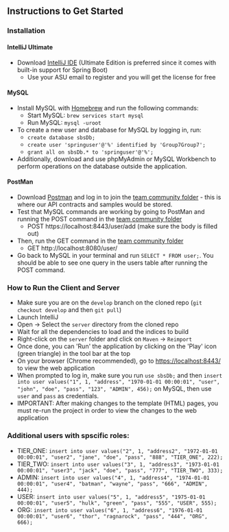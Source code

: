 ## Instructions to Get Started

### Installation
#### IntelliJ Ultimate
* Download [IntelliJ IDE](https://www.jetbrains.com/idea/download/#section=mac) (Ultimate Edition is preferred since it comes with built-in support for Spring Boot) 
   - Use your ASU email to register and you will get the license for free
#### MySQL
* Install MySQL with [Homebrew](https://brew.sh) and run the following commands:
   - Start MySQL: ```brew services start mysql```
   - Run MySQL: ```mysql -uroot```
* To create a new user and database for MySQL by logging in, run:
   - ```create database sbsDb;```
   - ```create user 'springuser'@'%' identified by 'Group7Group7';```
   - ```grant all on sbsDb.* to 'springuser'@'%';```
* Additionally, download and use phpMyAdmin or MySQL Workbench to perform operations on the database outside the application.
#### PostMan
* Download [Postman](https://www.postman.com/downloads/) and log in to join the [team community folder](https://app.getpostman.com/join-team?invite_code=0c416ee27ac0e75c461bcf79ab55bcb9) - this is where our API contracts and samples would be stored.
* Test that MySQL commands are working by going to PostMan and running the POST command in the [team community folder](https://app.getpostman.com/join-team?invite_code=0c416ee27ac0e75c461bcf79ab55bcb9)
   - POST https://localhost:8443/user/add (make sure the body is filled out)
* Then, run the GET command in the [team community folder](https://app.getpostman.com/join-team?invite_code=0c416ee27ac0e75c461bcf79ab55bcb9)
   - GET http://localhost:8080/user/
* Go back to MySQL in your terminal and run ```SELECT * FROM user;```. You should be able to see one query in the users table after running the POST command.


### How to Run the Client and Server
* Make sure you are on the ```develop``` branch on the cloned repo (```git checkout develop``` and then ```git pull```)
* Launch IntelliJ
* Open -> Select the ```server``` directory from the cloned repo
* Wait for all the dependencies to load and the indices to build
* Right-click on the ```server``` folder and click on ```Maven``` -> ```Reimport```
* Once done, you can 'Run' the application by clicking on the 'Play' icon (green triangle) in the tool bar at the top
* On your browser (Chrome recommended), go to [https://localhost:8443/](https://localhost:8443/) to view the web application
* When prompted to log in, make sure you run ```use sbsDb;``` and then ```insert into user values("1", 1, "address", "1970-01-01 00:00:01", "user", "john", "doe", "pass", "123", "ADMIN", 456);``` on MySQL, then use ```user``` and ```pass``` as credentials.
* IMPORTANT: After making changes to the template (HTML) pages, you must re-run the project in order to view the changes to the web application

### Additional users with spscific roles:
* TIER_ONE: ```insert into user values("2", 1, "address2", "1972-01-01 00:00:01", "user2", "jane", "doe", "pass", "888", "TIER_ONE", 222);```
* TIER_TWO: ```insert into user values("3", 1, "address3", "1973-01-01 00:00:01", "user3", "jack", "doe", "pass", "777", "TIER_TWO", 333);```
* ADMIN: ```insert into user values("4", 1, "address4", "1974-01-01 00:00:01", "user4", "batman", "wayne", "pass", "666", "ADMIN", 444);```
* USER: ```insert into user values("5", 1, "address5", "1975-01-01 00:00:01", "user5", "hulk", "green", "pass", "555", "USER", 555);```
* ORG: ```insert into user values("6", 1, "address6", "1976-01-01 00:00:01", "user6", "thor", "ragnarock", "pass", "444", "ORG", 666);```